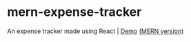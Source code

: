 # mern-expense-tracker
An expense tracker made using React | [Demo](https://enigma-cloud.github.io/mern-expense-trackr/) [(MERN version)](https://mern-expense-trackr.herokuapp.com/)
